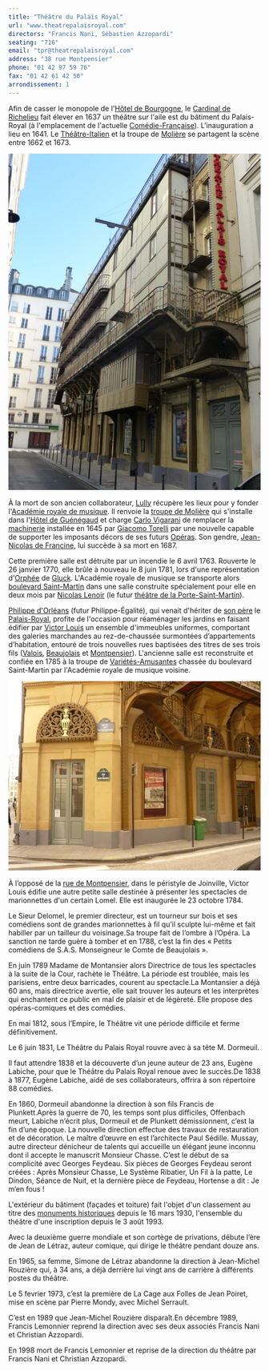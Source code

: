 ```yaml
---
title: "Théâtre du Palais Royal"
url: "www.theatrepalaisroyal.com"
directors: "Francis Nani, Sébastien Azzopardi"
seating: "716"
email: "tpr@theatrepalaisroyal.com"
address: "38 rue Montpensier"
phone: "01 42 97 59 76"
fax: "01 42 61 42 50"
arrondissement: 1
---
```


Afin de casser le monopole de l'[Hôtel de Bourgogne](https://fr.wikipedia.org/wiki/H%C3%B4tel_de_Bourgogne_(Paris)), le [Cardinal de Richelieu](https://fr.wikipedia.org/wiki/Armand_Jean_du_Plessis_de_Richelieu) fait élever en 1637 un théâtre sur l'aile est du bâtiment du Palais-Royal (à l'emplacement de l'actuelle [Comédie-Française](https://fr.wikipedia.org/wiki/Com%C3%A9die-Fran%C3%A7aise)). L'inauguration a lieu en 1641. Le [Théâtre-Italien](https://fr.wikipedia.org/wiki/Th%C3%A9%C3%A2tre-Italien) et la troupe de [Molière](https://fr.wikipedia.org/wiki/Moli%C3%A8re) se partagent la scène entre 1662 et 1673.

![Théâtre du Palais Royal 1](../images/1er/theatre-du-palais-royal/theatre-du-palais-royal-1.jpg)

À la mort de son ancien collaborateur, [Lully](https://fr.wikipedia.org/wiki/Jean-Baptiste_Lully) récupère les lieux pour y fonder l'[Académie royale de musique](https://fr.wikipedia.org/wiki/Acad%C3%A9mie_royale_de_musique). Il renvoie la [troupe de Molière](https://fr.wikipedia.org/wiki/Troupe_de_Moli%C3%A8re) qui s'installe dans l'[Hôtel de Guénégaud](https://fr.wikipedia.org/wiki/Salle_du_Jeu_de_paume_de_la_Bouteille) et charge [Carlo Vigarani](https://fr.wikipedia.org/wiki/Carlo_Vigarani) de remplacer la [machinerie](https://fr.wikipedia.org/wiki/Machinerie_(th%C3%A9%C3%A2tre)) installée en 1645 par [Giacomo Torelli](https://fr.wikipedia.org/wiki/Giacomo_Torelli) par une nouvelle capable de supporter les imposants décors de ses futurs [Opéras](https://fr.wikipedia.org/wiki/Op%C3%A9ra_(musique)). Son gendre, [Jean-Nicolas de Francine](https://fr.wikipedia.org/wiki/Jean-Nicolas_de_Francine), lui succède à sa mort en 1687.

Cette première salle est détruite par un incendie le 6 avril 1763. Rouverte le 26 janvier 1770, elle brûle à nouveau le 8 juin 1781, lors d'une représentation d'[Orphée](https://fr.wikipedia.org/wiki/Orph%C3%A9e_et_Eurydice) de [Gluck](https://fr.wikipedia.org/wiki/Christoph_Willibald_Gluck). L'Académie royale de musique se transporte alors [boulevard Saint-Martin](https://fr.wikipedia.org/wiki/Boulevard_Saint-Martin) dans une salle construite spécialement pour elle en deux mois par [Nicolas Lenoir](https://fr.wikipedia.org/wiki/Nicolas_Lenoir) (le futur [théâtre de la Porte-Saint-Martin](https://fr.wikipedia.org/wiki/Th%C3%A9%C3%A2tre_de_la_Porte-Saint-Martin)).

[Philippe d'Orléans](https://fr.wikipedia.org/wiki/Louis-Philippe_d%27Orl%C3%A9ans_(1747-1793)) (futur Philippe-Égalité), qui venait d'hériter de [son père](https://fr.wikipedia.org/wiki/Louis-Philippe_d%27Orl%C3%A9ans_(1725-1785)) le [Palais-Royal](https://fr.wikipedia.org/wiki/Palais-Royal), profite de l'occasion pour réaménager les jardins en faisant édifier par [Victor Louis](https://fr.wikipedia.org/wiki/Victor_Louis) un ensemble d'immeubles uniformes, comportant des galeries marchandes au rez-de-chaussée surmontées d’appartements d’habitation, entouré de trois nouvelles rues baptisées des titres de ses trois fils ([Valois](https://fr.wikipedia.org/wiki/Louis-Philippe_Ier), [Beaujolais](https://fr.wikipedia.org/wiki/Louis-Charles_d%27Orl%C3%A9ans) et [Montpensier](https://fr.wikipedia.org/wiki/Antoine_d%27Orl%C3%A9ans_(1775-1807))). L'ancienne salle est reconstruite et confiée en 1785 à la troupe de [Variétés-Amusantes](https://fr.wikipedia.org/wiki/Th%C3%A9%C3%A2tre_des_Vari%C3%A9t%C3%A9s-Amusantes) chassée du boulevard Saint-Martin par l'Académie royale de musique voisine.

![Théâtre du Palais Royal 2](../images/1er/theatre-du-palais-royal/theatre-du-palais-royal-2.jpg)

À l’opposé de la [rue de Montpensier](https://fr.wikipedia.org/wiki/Rue_de_Montpensier), dans le péristyle de Joinville, Victor Louis édifie une autre petite salle destinée à présenter les spectacles de marionnettes d'un certain Lomel. Elle est inaugurée le 23 octobre 1784.

Le Sieur Delomel, le premier directeur, est un tourneur sur bois et ses comédiens sont de grandes marionnettes à fil qu’il sculpte lui-même et fait habiller par un tailleur du voisinage.Sa troupe fait de l’ombre à l’Opéra. La sanction ne tarde guère à tomber et en 1788, c’est la fin des « Petits comédiens de S.A.S. Monseigneur le Comte de Beaujolais ».

En juin 1789 Madame de Montansier alors Directrice de tous les spectacles à la suite de la Cour, rachète le Théâtre. La période est troublée, mais les parisiens, entre deux barricades, courent au spectacle.La Montansier a déjà 60 ans, mais directrice avertie, elle sait trouver les auteurs et les interprètes qui enchantent ce public en mal de plaisir et de légèreté. Elle propose des opéras-comiques et des comédies.

En mai 1812, sous l’Empire, le Théâtre vit une période difficile et ferme définitivement.

Le 6 juin 1831, Le Théâtre du Palais Royal rouvre avec à sa tête M. Dormeuil.

Il faut attendre 1838 et la découverte d’un jeune auteur de 23 ans, Eugène Labiche, pour que le Théâtre du Palais Royal renoue avec le succès.De 1838 à 1877, Eugène Labiche, aidé de ses collaborateurs, offrira à son répertoire 88 comédies.

En 1860, Dormeuil abandonne la direction à son fils Francis de Plunkett.Après la guerre de 70, les temps sont plus difficiles, Offenbach meurt, Labiche n’écrit plus, Dormeuil et de Plunkett démissionnent, c’est la fin d’une époque.
La nouvelle direction effectue des travaux de restauration et de décoration. Le maître d’œuvre en est l’architecte Paul Sédille.
Mussay, autre directeur dénicheur de talents qui accueille un élégant jeune inconnu dont il accepte le manuscrit Monsieur Chasse.
C’est le début de sa complicité avec Georges Feydeau. Six pièces de Georges Feydeau seront créées : Après Monsieur Chasse, Le Système Ribatier, Un Fil à la patte, Le Dindon, Séance de Nuit, et la dernière pièce de Feydeau, Hortense a dit : Je m’en fous !

L'extérieur du bâtiment (façades et toiture) fait l'objet d'un classement au titre des [monuments historiques](https://fr.wikipedia.org/wiki/Monument_historique_(France)) depuis le 16 mars 1930, l'ensemble du théâtre d'une inscription depuis le 3 août 1993.

Avec la deuxième guerre mondiale et son cortège de privations, débute l’ère de Jean de Létraz, auteur comique, qui dirige le théâtre pendant douze ans.

En 1965, sa femme, Simone de Létraz abandonne la direction à Jean-Michel Rouzière qui, à 34 ans, a déjà derrière lui vingt ans de carrière à différents postes du théâtre.

Le 5 fevrier 1973, c’est la première de La Cage aux Folles de Jean Poiret, mise en scène par Pierre Mondy, avec Michel Serrault.

C’est en 1989 que Jean-Michel Rouzière disparaît.En décembre 1989, Francis Lemonnier reprend la direction avec ses deux associés Francis Nani et Christian Azzopardi.

  

En 1998 mort de Francis Lemonnier et reprise de la direction du théâtre par Francis Nani et Christian Azzopardi.